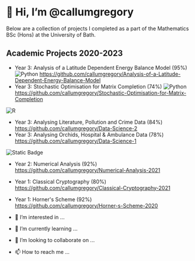 # 👋 Hi, I’m @callumgregory

Below are a collection of projects I completed as a part of the Mathematics BSc (Hons) at the University of Bath. 

## Academic Projects 2020-2023

- Year 3: Analysis of a Latitude Dependent Energy Balance Model (95%) ![Python](https://img.shields.io/badge/Python-3670A0?style=flat&logo=python&logoColor=ffdd54)
https://github.com/callumgregory/Analysis-of-a-Latitude-Dependent-Energy-Balance-Model
- Year 3: Stochastic Optimisation for Matrix Completion (74%) ![Python](https://img.shields.io/badge/Python-3670A0?style=flat&logo=python&logoColor=ffdd54)
https://github.com/callumgregory/Stochastic-Optimisation-for-Matrix-Completion

![R](https://img.shields.io/badge/R-%23276DC3.svg?style=flat&logo=r&logoColor=white)
- Year 3: Analysing Literature, Pollution and Crime Data (84%) https://github.com/callumgregory/Data-Science-2 
- Year 3: Analysing Orchids, Hospital & Ambulance Data (78%) https://github.com/callumgregory/Data-Science-1

![Static Badge](https://img.shields.io/badge/MATLAB-blue)
- Year 2: Numerical Analysis (92%) https://github.com/callumgregory/Numerical-Analysis-2021
- Year 1: Classical Cryptography (80%) https://github.com/callumgregory/Classical-Cryptography-2021
- Year 1: Horner's Scheme (92%) https://github.com/callumgregory/Horner-s-Scheme-2020

- 👀 I’m interested in ...
- 🌱 I’m currently learning ...
- 💞️ I’m looking to collaborate on ...
- 📫 How to reach me ...

<!---
callumgregory/callumgregory is a ✨ special ✨ repository because its `README.md` (this file) appears on your GitHub profile.
You can click the Preview link to take a look at your changes.
--->
